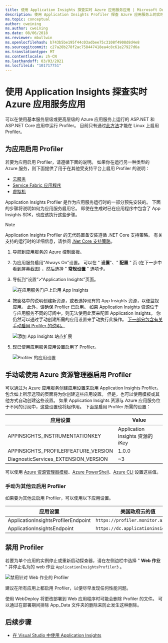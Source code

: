 ```yaml
---
title: 使用 Application Insights 探查实时 Azure 应用服务应用 | Microsoft Docs
description: 使用 Application Insights Profiler 探查 Azure 应用服务上的实时应用。
ms.topic: conceptual
author: cweining
ms.author: cweining
ms.date: 08/06/2018
ms.reviewer: mbullwin
ms.openlocfilehash: b743b5be195f44c03adbee75c3108f4908d8d4e8
ms.sourcegitcommit: c27a20b278f2ac758447418ea4c8c61e27927d6a
ms.translationtype: MT
ms.contentlocale: zh-CN
ms.lasthandoff: 03/03/2021
ms.locfileid: "101717751"
---
```

# <a name="profile-live-azure-app-service-apps-with-application-insights"></a>使用 Application Insights 探查实时 Azure 应用服务应用

可以在使用基本服务层级或更高层级的 Azure 应用服务上运行的 ASP.NET 和 ASP.NET Core 应用中运行 Profiler。 目前只有通过[此方法](profiler-aspnetcore-linux.md)才能在 Linux 上启用 Profiler。

## <a name="enable-profiler-for-your-app"></a><a id="installation"></a> 为应用启用 Profiler
若要为应用启用 Profiler，请遵循下面的说明。 如果你在运行另一种类型的 Azure 服务，则下面提供了用于在其他受支持平台上启用 Profiler 的说明：
* [云服务](./profiler-cloudservice.md?toc=%2fazure%2fazure-monitor%2ftoc.json)
* [Service Fabric 应用程序](./profiler-servicefabric.md?toc=%2fazure%2fazure-monitor%2ftoc.json)
* [虚拟机](./profiler-vm.md?toc=%2fazure%2fazure-monitor%2ftoc.json)

Application Insights Profiler 是作为应用服务运行时的一部分预先安装的。 下面的步骤将说明如何为应用服务启用它。 即使在生成时已在应用程序中包含了 App Insights SDK，也应该执行这些步骤。

> [!NOTE]
> Application Insights Profiler 的无代码置备安装遵循 .NET Core 支持策略。
> 有关支持的运行时的详细信息，请参阅 [.Net Core 支持策略](https://dotnet.microsoft.com/platform/support/policy/dotnet-core)。

1. 导航到应用服务的 Azure 控制面板。
1. 为应用服务启用“Always On”设置。 可以在 " **设置**"、" **配置** " 页 (在下一步中看到屏幕截图) ，然后选择 " **常规设置** " 选项卡。
1. 导航到“设置”>“Application Insights”页面。

   ![在应用服务门户上启用 App Insights](./media/profiler/AppInsights-AppServices.png)

1. 按窗格中的说明创建新资源，或者选择现有的 App Insights 资源，以便监视应用。 此外，请确保 Profiler 已启用。 如果 Application Insights 资源位于与应用服务不同的订阅中，则无法使用此页来配置 Application Insights。 你仍然可以通过手动创建所需的应用设置来手动执行此操作。 [下一部分包含有关手动启用 Profiler 的说明。](#enable-profiler-manually-or-with-azure-resource-manager) 

   ![添加 App Insights 站点扩展][Enablement UI]

1. 现已使用应用服务应用设置启用了 Profiler。

    ![Profiler 的应用设置][profiler-app-setting]

## <a name="enable-profiler-manually-or-with-azure-resource-manager"></a>手动或使用 Azure 资源管理器启用 Profiler
可以通过为 Azure 应用服务创建应用设置来启用 Application Insights Profiler。 包含如上所示选项的页面将为你创建这些应用设置。 但是，也可以使用模板或其他方式自动创建这些设置。 如果 Application Insights 资源与 Azure 应用服务位于不同的订阅中，这些设置也将起作用。
下面是启用 Profiler 所需的设置：

|应用设置    | Value    |
|---------------|----------|
|APPINSIGHTS_INSTRUMENTATIONKEY         | Application Insights 资源的 iKey    |
|APPINSIGHTS_PROFILERFEATURE_VERSION | 1.0.0 |
|DiagnosticServices_EXTENSION_VERSION | ~3 |


可以使用 [Azure 资源管理器模板](./azure-web-apps.md#app-service-application-settings-with-azure-resource-manager)、[Azure PowerShell](/powershell/module/az.websites/set-azwebapp)、[Azure CLI](/cli/azure/webapp/config/appsettings) 设置这些值。

### <a name="enabling-profiler-for-other-clouds-manually"></a>手动为其他云启用 Profiler

如果要为其他云启用 Profiler，可以使用以下应用设置。

|应用设置    | 美国政府云的值| 中国云 |   
|---------------|---------------------|-------------|
|ApplicationInsightsProfilerEndpoint         | `https://profiler.monitor.azure.us`    | `https://profiler.monitor.azure.cn` |
|ApplicationInsightsEndpoint | `https://dc.applicationinsights.us` | `https://dc.applicationinsights.azure.cn` |

## <a name="disable-profiler"></a>禁用 Profiler

若要为单个应用的实例停止或重新启动探查器，请在左侧边栏中选择 " **Web 作业** " 并停止名为的 web 作业 `ApplicationInsightsProfiler3` 。

  ![禁用针对 Web 作业的 Profiler][disable-profiler-webjob]

建议在所有应用上都启用 Profiler，以便尽早发现任何性能问题。

使用 WebDeploy 将更改部署到 Web 应用程序时可能会删除 Profiler 的文件。 可以通过在部署期间排除 App_Data 文件夹的删除来防止发生这种删除。 


## <a name="next-steps"></a>后续步骤

* [在 Visual Studio 中使用 Application Insights](./visual-studio.md)

[Enablement UI]: ./media/profiler/Enablement_UI.png
[profiler-app-setting]:./media/profiler/profiler-app-setting.png
[disable-profiler-webjob]: ./media/profiler/disable-profiler-webjob.png

